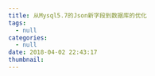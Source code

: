 ```yaml
---
title: 从Mysql5.7的Json新字段到数据库的优化
tags:
  - null
categories:
  - null
date: 2018-04-02 22:43:17
thumbnail:
---
```

